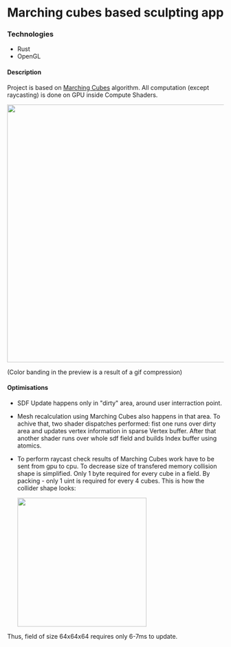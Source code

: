 # Marching cubes based sculpting app

### Technologies

- Rust
- OpenGL

#### Description

Project is based on [Marching Cubes](https://en.wikipedia.org/wiki/Marching_cubes) algorithm. All computation (except raycasting) is done on GPU inside Compute Shaders.

<img src="https://github.com/hevezolly/blobs/blob/master/showcase1.gif" width="600" height="600" />

(Color banding in the preview is a result of a gif compression)

#### Optimisations

- SDF Update happens only in "dirty" area, around user interraction point.
- Mesh recalculation using Marching Cubes also happens in that area. To achive that, two shader dispatches performed: fist one runs over dirty area and updates vertex information in sparse Vertex buffer. After that another shader runs over whole sdf field and builds Index buffer using atomics.
- To perform raycast check results of Marching Cubes work have to be sent from gpu to cpu. To decrease size of transfered memory collision shape is simplified. Only 1 byte required for every cube in a field. By packing - only 1 uint is required for every 4 cubes. This is how the collider shape looks:

  <img src="https://github.com/hevezolly/blobs/blob/master/collider.gif" width="300" height="300" />

Thus, field of size 64x64x64 requires only 6-7ms to update.



